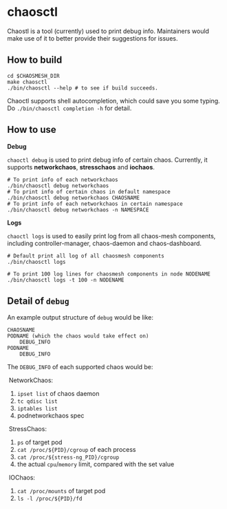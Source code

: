 # chaosctl

Chaostl is a tool (currently) used to print debug info. Maintainers would make use of it to better provide their suggestions for issues.

## How to build

```shell
cd $CHAOSMESH_DIR
make chaosctl
./bin/chaosctl --help # to see if build succeeds.
```

Chaoctl supports shell autocompletion, which could save you some typing. Do `./bin/chaosctl completion -h` for detail.

## How to use

**Debug**

`chaoctl debug` is used to print debug info of certain chaos. Currently, it supports **networkchaos**, **stresschaos** and **iochaos**.

```shell
# To print info of each networkchaos
./bin/chaosctl debug networkchaos
# To print info of certain chaos in default namespace
./bin/chaosctl debug networkchaos CHAOSNAME
# To print info of each networkchaos in certain namespace
./bin/chaosctl debug networkchaos -n NAMESPACE
```

**Logs**

`chaoctl logs` is used to easily print log from all chaos-mesh components, including controller-manager, chaos-daemon and chaos-dashboard.

```shell
# Default print all log of all chaosmesh components
./bin/chaosctl logs

# To print 100 log lines for chaosmesh components in node NODENAME
./bin/chaosctl logs -t 100 -n NODENAME
```

## Detail of `debug`

An example output structure of `debug` would be like:

```
CHAOSNAME
PODNAME (which the chaos would take effect on)
    DEBUG_INFO
PODNAME
    DEBUG_INFO
```

The `DEBUG_INFO` of each supported chaos would be:

​ NetworkChaos:

1. `ipset list` of chaos daemon
2. `tc qdisc list`
3. `iptables list`
4. podnetworkchaos spec

​ StressChaos:

1. `ps` of target pod
2. `cat /proc/${PID}/cgroup` of each process
3. `cat /proc/${stress-ng_PID}/cgroup`
4. the actual `cpu`/`memory` limit, compared with the set value

​ IOChaos:

1. `cat /proc/mounts` of target pod
2. `ls -l /proc/${PID}/fd`

